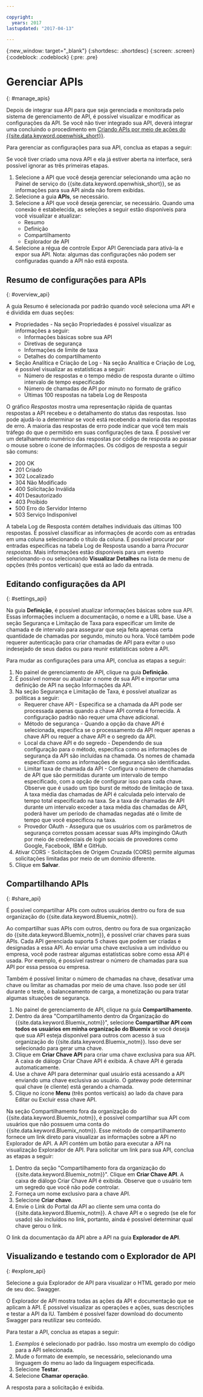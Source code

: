 ```yaml
---

copyright:
  years: 2017
lastupdated: "2017-04-13"

---
```



{:new_window: target="_blank"}
{:shortdesc: .shortdesc}
{:screen: .screen}
{:codeblock: .codeblock}
{:pre: .pre}

# Gerenciar APIs
{: #manage_apis}

Depois de integrar sua API para que seja gerenciada e monitorada pelo sistema de gerenciamento de API, é possível visualizar e modificar as configurações da API. Se você não tiver integrado sua API, deverá integrar uma concluindo o procedimento em [Criando APIs por meio de ações do {{site.data.keyword.openwhisk_short}}](manage_openwhisk_apis.html). 

Para gerenciar as configurações para sua API, conclua as etapas a seguir:

Se você tiver criado uma nova API e ela já estiver aberta na interface, será possível ignorar as três primeiras etapas.

1. Selecione a API que você deseja gerenciar selecionando uma ação no Painel de serviço do {{site.data.keyword.openwhisk_short}}, se as informações para sua API ainda não forem exibidas.
2. Selecione a guia **APIs**, se necessário.
3. Selecione a API que você deseja gerenciar, se necessário. Quando uma conexão é estabelecida, as seleções a seguir estão disponíveis para você visualizar e atualizar:
    * Resumo
    * Definição
    * Compartilhamento
    * Explorador de API
4. Selecione a régua de controle Expor API Gerenciada para ativá-la e expor sua API. Nota: algumas das configurações não podem ser configuradas quando a API não está exposta.  

## Resumo de configurações para APIs
{: #overview_api}

A guia Resumo é selecionada por padrão quando você seleciona uma API e é dividida em duas seções:
* Propriedades - Na seção Propriedades é possível visualizar as informações a seguir:
    * Informações básicas sobre sua API
	* Diretivas de segurança
	* Informações de limite de taxa
    * Detalhes do compartilhamento
* Seção Analítica e Criação de Log - Na seção Analítica e Criação de Log, é possível visualizar as estatísticas a seguir:
	* Número de respostas e o tempo médio de resposta durante o último intervalo de tempo especificado
    * Número de chamadas de API por minuto no formato de gráfico
    * Últimas 100 respostas na tabela Log de Resposta
	
O gráfico *Respostas* mostra uma representação rápida de quantas respostas a API recebeu e o detalhamento do status das respostas. Isso pode ajudá-lo a determinar se você está recebendo a maioria das respostas de erro. A maioria das respostas de erro pode indicar que você tem mais tráfego do que o permitido em suas configurações de taxa. É possível ver um detalhamento numérico das respostas por código de resposta ao passar o mouse sobre o ícone de informações. Os códigos de resposta a seguir são comuns:
* 200  OK
* 201  Criado
* 302  Localizado
* 304  Não Modificado
* 400  Solicitação Inválida
* 401  Desautorizado
* 403  Proibido
* 500  Erro do Servidor Interno
* 503  Serviço Indisponível

A tabela Log de Resposta contém detalhes individuais das últimas 100 respostas. É possível classificar as informações de acordo com as entradas em uma coluna selecionando o título da coluna. É possível procurar por entradas específicas na tabela Log de Resposta usando a barra *Procurar respostas*. Mais informações estão disponíveis para um evento selecionando-o ou selecionando **Visualizar Detalhes** na lista de menu de opções (três pontos verticais) que está ao lado da entrada.


## Editando configurações da API
{: #settings_api}

Na guia **Definição**, é possível atualizar informações básicas sobre sua API. Essas informações incluem a documentação, o nome e a URL base. Use a seção Segurança e Limitação de Taxa para especificar um limite de chamada e de intervalo para assegurar que seja feita apenas certa quantidade de chamadas por segundo, minuto ou hora. Você também pode requerer autenticação para criar chamadas de API para evitar o uso indesejado de seus dados ou para reunir estatísticas sobre a API.

Para mudar as configurações para uma API, conclua as etapas a seguir:

1. No painel de gerenciamento de API, clique na guia **Definição**.
2. É possível nomear ou atualizar o nome de sua API e importar uma definição de API na seção Informações da API.
3. Na seção Segurança e Limitação de Taxa, é possível atualizar as políticas a seguir:
    * Requerer chave API - Especifica se a chamada da API pode ser processada apenas quando a chave API correta é fornecida. A configuração padrão não requer uma chave adicional.
    * Método de segurança - Quando a opção da chave API é selecionada, especifica se o processamento da API requer apenas a chave API ou requer a chave API e o segredo da API.
    * Local da chave API e do segredo - Dependendo de sua configuração para o método, especifica como as informações de segurança da API são incluídas na chamada. Os nomes de chamada especificam como as informações de segurança são identificadas.
    * Limitar taxa de chamada da API - Configura o número de chamadas de API que são permitidas durante um intervalo de tempo especificado, com a opção de configurar isso para cada chave. Observe que é usado um tipo burst de método de limitação de taxa. A taxa média das chamadas de API é calculada pelo intervalo de tempo total especificado na taxa. Se a taxa de chamadas de API durante um intervalo exceder a taxa média das chamadas de API, poderá haver um período de chamadas negadas até o limite de tempo que você especificou na taxa.   
    * Provedor OAuth - Assegura que os usuários com os parâmetros de segurança corretos possam acessar suas APIs impingindo OAuth por meio de credenciais de login sociais de provedores como Google, Facebook, IBM e GitHub.
4. Ativar CORS - Solicitações de Origem Cruzada (CORS) permite algumas solicitações limitadas por meio de um domínio diferente.
5. Clique em **Salvar**.

## Compartilhando APIs
{: #share_api}

É possível compartilhar APIs com outros usuários dentro ou fora de sua organização do {{site.data.keyword.Bluemix_notm}}.

Ao compartilhar suas APIs com outros, dentro ou fora de sua organização do {{site.data.keyword.Bluemix_notm}}, é possível criar chaves para suas APIs. Cada API gerenciada suporta 5 chaves que podem ser criadas e designadas a essa API. Ao enviar uma chave exclusiva a um indivíduo ou empresa, você pode rastrear algumas estatísticas sobre como essa API é usada. Por exemplo, é possível rastrear o número de chamadas para sua API por essa pessoa ou empresa.

Também é possível limitar o número de chamadas na chave, desativar uma chave ou limitar as chamadas por meio de uma chave. Isso pode ser útil durante o teste, o balanceamento de carga, a monetização ou para tratar algumas situações de segurança.  

1. No painel de gerenciamento de API, clique na guia **Compartilhamento**.
2. Dentro da área "Compartilhamento dentro da Organização do {{site.data.keyword.Bluemix_notm}}", selecione **Compartilhar API com todos os usuários em minha organização do Bluemix** se você deseja que sua API esteja disponível para outros com acesso à sua organização do {{site.data.keyword.Bluemix_notm}}. Isso deve ser selecionado para gerar uma chave.
3. Clique em **Criar Chave API** para criar uma chave exclusiva para sua API. A caixa de diálogo Criar Chave API é exibida. A chave API é gerada automaticamente.
4. Use a chave API para determinar qual usuário está acessando a API enviando uma chave exclusiva ao usuário. O gateway pode determinar qual chave (e cliente) está gerando a chamada.
5. Clique no ícone **Menu** (três pontos verticais) ao lado da chave para Editar ou Excluir essa chave API.

Na seção Compartilhamento fora da organização do {{site.data.keyword.Bluemix_notm}}, é possível compartilhar sua API com usuários que não possuem uma conta do {{site.data.keyword.Bluemix_notm}}. Esse método de compartilhamento fornece um link direto para visualizar as informações sobre a API no Explorador de API. A API contém um botão para executar a API na visualização Explorador de API. Para solicitar um link para sua API, conclua as etapas a seguir:

1. Dentro da seção "Compartilhamento fora da organização do {{site.data.keyword.Bluemix_notm}}". Clique em **Criar Chave API**. A caixa de diálogo Criar Chave API é exibida. Observe que o usuário tem um segredo que você não pode controlar.
2. Forneça um nome exclusivo para a chave API.
3. Selecione **Criar chave**. 
4. Envie o Link do Portal da API ao cliente sem uma conta do {{site.data.keyword.Bluemix_notm}}. A chave API e o segredo (se ele for usado) são incluídos no link, portanto, ainda é possível determinar qual chave gerou o link.
  
O link da documentação da API abre a API na guia **Explorador de API**.

## Visualizando e testando com o Explorador de API
{: #explore_api}

Selecione a guia Explorador de API para visualizar o HTML gerado por meio de seu doc. Swagger. 

O Explorador de API mostra todas as ações da API e documentação que se aplicam à API. É possível visualizar as operações e ações, suas descrições e testar a API da IU. Também é possível fazer download do documento Swagger para reutilizar seu conteúdo.

Para testar a API, conclua as etapas a seguir:
1. *Exemplos* é selecionado por padrão. Isso mostra um exemplo do código para a API selecionada.
2. Mude o formato de exemplo, se necessário, selecionando uma linguagem do menu ao lado da linguagem especificada. 
3. Selecione **Testar**.
4. Selecione **Chamar operação**. 

A resposta para a solicitação é exibida.   
